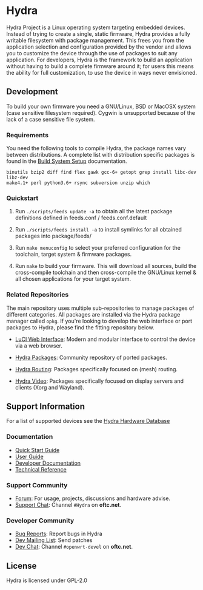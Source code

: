 # Hydra

Hydra Project is a Linux operating system targeting embedded devices. Instead
of trying to create a single, static firmware, Hydra provides a fully
writable filesystem with package management. This frees you from the
application selection and configuration provided by the vendor and allows you
to customize the device through the use of packages to suit any application.
For developers, Hydra is the framework to build an application without having
to build a complete firmware around it; for users this means the ability for
full customization, to use the device in ways never envisioned.

## Development

To build your own firmware you need a GNU/Linux, BSD or MacOSX system (case
sensitive filesystem required). Cygwin is unsupported because of the lack of a
case sensitive file system.

### Requirements

You need the following tools to compile Hydra, the package names vary between
distributions. A complete list with distribution specific packages is found in
the [Build System Setup](https://openwrt.org/docs/guide-developer/build-system/install-buildsystem)
documentation.

```
binutils bzip2 diff find flex gawk gcc-6+ getopt grep install libc-dev libz-dev
make4.1+ perl python3.6+ rsync subversion unzip which
```

### Quickstart

1. Run `./scripts/feeds update -a` to obtain all the latest package definitions
   defined in feeds.conf / feeds.conf.default

2. Run `./scripts/feeds install -a` to install symlinks for all obtained
   packages into package/feeds/

3. Run `make menuconfig` to select your preferred configuration for the
   toolchain, target system & firmware packages.

4. Run `make` to build your firmware. This will download all sources, build the
   cross-compile toolchain and then cross-compile the GNU/Linux kernel & all chosen
   applications for your target system.

### Related Repositories

The main repository uses multiple sub-repositories to manage packages of
different categories. All packages are installed via the Hydra package
manager called `opkg`. If you're looking to develop the web interface or port
packages to Hydra, please find the fitting repository below.

* [LuCI Web Interface](https://github.com/openwrt/luci): Modern and modular
  interface to control the device via a web browser.

* [Hydra Packages](https://github.com/openwrt/packages): Community repository
  of ported packages.

* [Hydra Routing](https://github.com/openwrt/routing): Packages specifically
  focused on (mesh) routing.

* [Hydra Video](https://github.com/openwrt/video): Packages specifically
  focused on display servers and clients (Xorg and Wayland).

## Support Information

For a list of supported devices see the [Hydra Hardware Database](https://openwrt.org/supported_devices)

### Documentation

* [Quick Start Guide](https://openwrt.org/docs/guide-quick-start/start)
* [User Guide](https://openwrt.org/docs/guide-user/start)
* [Developer Documentation](https://openwrt.org/docs/guide-developer/start)
* [Technical Reference](https://openwrt.org/docs/techref/start)

### Support Community

* [Forum](https://forum.openwrt.org): For usage, projects, discussions and hardware advise.
* [Support Chat](https://webchat.oftc.net/#openwrt): Channel `#Hydra` on **oftc.net**.

### Developer Community

* [Bug Reports](https://bugs.openwrt.org): Report bugs in Hydra
* [Dev Mailing List](https://lists.openwrt.org/mailman/listinfo/openwrt-devel): Send patches
* [Dev Chat](https://webchat.oftc.net/#openwrt-devel): Channel `#openwrt-devel` on **oftc.net**.

## License

Hydra is licensed under GPL-2.0
